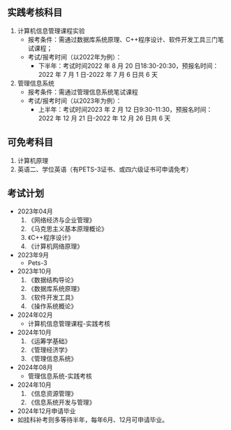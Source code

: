 ## 实践考核科目

1. 计算机信息管理课程实验
   - 报考条件：需通过数据库系统原理、C++程序设计、软件开发工具三门笔试课程；
   - 考试/报考时间（以2022年为例）：
     - 下半年：考试时间2022 年 8 月 20 日18:30-20:30，预报名时间：2022 年 7 月 1 日-2022 年 7 月 6 日共 6 天
2. 管理信息系统
   - 报考条件：需通过管理信息系统笔试课程
   - 考试/报考时间（以2023年为例）：
     - 上半年：考试时间2023 年 2 月 12 日9:30-11:30，预报名时间：2022 年 12 月 21 日-2022 年 12 月 26 日共 6 天

## 可免考科目

1. 计算机原理
2. 英语二、学位英语（有PETS-3证书、或四六级证书可申请免考）

## 考试计划

- 2023年04月
  1. 《网络经济与企业管理》
  2. 《马克思主义基本原理概论》
  3. 《C++程序设计》
  4. 《计算机网络原理》
- 2023年9月
  - Pets-3
- 2023年10月
  1. 《数据结构导论》
  2. 《数据库系统原理》
  3. 《软件开发工具》
  4. 《操作系统概论》
- 2024年02月
  - 计算机信息管理课程-实践考核
- 2024年10月
  1. 《运筹学基础》
  2. 《管理经济学》
  3. 《管理信息系统》
- 2024年08月
  - 管理信息系统-实践考核
- 2024年10月
  1. 《信息资源管理》
  2. 《信息系统开发与管理》
- 2024年12月申请毕业
- 如挂科补考则多等待半年，每年6月、12月可申请毕业。